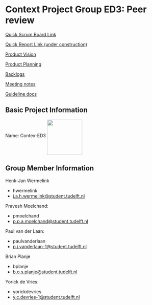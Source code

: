 # Context Project Group ED3: Peer review #


[Quick Scrum Board Link](https://gitlab.ewi.tudelft.nl/TI2806/2017-2018/ED/ed3/ed3/boards)

[Quick Report Link (under construction)](https://www.google.nl/search?q=peer&source=lnms&tbm=isch&sa=X&ved=0ahUKEwj0trz0luTaAhWRy6QKHcnEDQQQ_AUICigB&biw=1920&bih=974)

[Product Vision](https://www.overleaf.com/15912852pwhkvtzxbyyx#/60665355/)

[Product Planning](https://www.overleaf.com/15914315rjccsrysjscw#/60672325/)

[Backlogs](https://drive.google.com/drive/folders/1kS_IHHDY4CqKE_MdchDL0R154ksvGw92?usp=sharing)

[Meeting notes](https://drive.google.com/drive/folders/18Ue9durm2Rlb11G2k1Eguk-3tjCSaxhM?usp=sharing)

[Guideline docs](https://drive.google.com/drive/folders/18bxNphp1rjMX1WRGwLL45RZbZiS-jO3W?usp=sharing)


## Basic Project Information ##


<p>Name:  Contex-ED3  <img height=110px align="middle" src="https://lolika.be/files/8229/webshopartikelen/1141815/peer.png"></p>

## Group Member Information ##

Henk-Jan Wermelink
- hwermelink 
- j.a.h.wermelink@student.tudelft.nl

Pravesh Moelchand:
- pmoelchand 
- p.p.a.moelchand@student.tudelft.nl 

Paul van der Laan:
- paulvanderlaan 
- p.j.vanderlaan-1@student.tudelft.nl

Brian Planje
- bplanje
- b.o.s.planje@student.tudelft.nl

Yorick de Vries:
- yorickdevries
- y.c.devries-1@student.tudelft.nl

